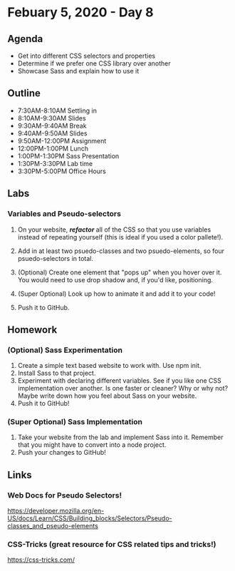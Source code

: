 # Febuary 5, 2020 - Day 8

## Agenda

- Get into different CSS selectors and properties
- Determine if we prefer one CSS library over another
- Showcase Sass and explain how to use it

## Outline

- 7:30AM-8:10AM  Settling in
- 8:10AM-9:30AM Slides 
- 9:30AM-9:40AM Break
- 9:40AM-9:50AM Slides
- 9:50AM-12:00PM Assignment
- 12:00PM-1:00PM Lunch 
- 1:00PM-1:30PM Sass Presentation
- 1:30PM-3:30PM Lab time
- 3:30PM-5:00PM Office Hours 

## Labs 

### Variables and  Pseudo-selectors

1. On your website, ***refactor*** all of the CSS so that you use variables instead of repeating yourself (this is ideal if you used a color pallete!).

2. Add in at least two psuedo-classes and two psuedo-elements, so four psuedo-selectors in total.

3. (Optional) Create one element that "pops up" when you hover over it. You would need to use drop shadow and, if you'd like, positioning. 

4. (Super Optional) Look up how to animate it and add it to your code!

5. Push it to GitHub. 

## Homework

### (Optional) Sass Experimentation

1. Create a simple text based website to work with. Use npm init.
2. Install Sass to that project.
3. Experiment with declaring different variables. See if you like one CSS implementation over another. Is one faster or cleaner? Why or why not? Maybe write down how you feel about Sass on your website. 
4. Push it to GitHub! 

### (Super Optional) Sass Implementation

1. Take your website from the lab and implement Sass into it. Remember that you might have to convert into a node project. 
2. Push your changes to GitHub! 

## Links

### Web Docs for Pseudo Selectors! 

https://developer.mozilla.org/en-US/docs/Learn/CSS/Building_blocks/Selectors/Pseudo-classes_and_pseudo-elements

### CSS-Tricks (great resource for CSS related tips and tricks!)

https://css-tricks.com/
